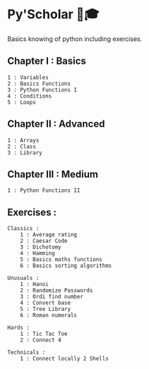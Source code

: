 # Py'Scholar 🐍🎓
Basics knowing of python including exercises.

## Chapter I : Basics

    1 : Variables
    2 : Basics Functions
    3 : Python Functions I
    4 : Conditions
    5 : Loops

## Chapter II : Advanced

    1 : Arrays
    2 : Class
    3 : Library

## Chapter III : Medium

    1 : Python Functions II

## Exercises :

    Classics :
        1 : Average rating
        2 : Caesar Code
        3 : Dichotomy
        4 : Hamming
        5 : Basics maths functions
        6 : Basics sorting algorithms

    Unusuals :
        1 : Hanoi
        2 : Randomize Passwords
        3 : Ordi find number
        4 : Convert base
        5 : Tree Library
        6 : Roman numerals

    Hards :
        1 : Tic Tac Toe
        2 : Connect 4
    
    Technicals :
        1 : Connect locally 2 Shells
